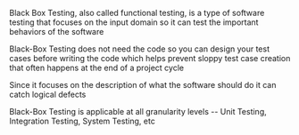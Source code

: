 Black Box Testing, also called functional testing, is a type of software testing that focuses on the input domain so it can test the important behaviors of the software

Black-Box Testing does not need the code so you can design your test cases before writing the code which helps prevent sloppy test case creation that often happens at the end of a project cycle

Since it focuses on the description of what the software should do it can catch logical defects

Black-Box Testing is applicable at all granularity levels -- Unit Testing, Integration Testing, System Testing, etc